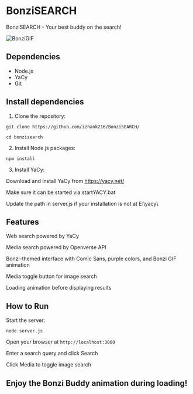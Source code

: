 # BonziSEARCH
BonziSEARCH - Your best buddy on the search!


![BonziGIF](https://media.tenor.com/0R9Lc0Mz_0sAAAAM/bonzi-bonzibuddy.gif)

## Dependencies

- Node.js
- YaCy
- Git
  
## Install dependencies

1. Clone the repository:


`git clone https://github.com/izhank216/BonziSEARCH/`

`cd bonzisearch`

2. Install Node.js packages:

`npm install`


3. Install YaCy:

Download and install YaCy from https://yacy.net/

Make sure it can be started via startYACY.bat

Update the path in server.js if your installation is not at E:\yacy\

## Features

Web search powered by YaCy

Media search powered by Openverse API

Bonzi-themed interface with Comic Sans, purple colors, and Bonzi GIF animation

Media toggle button for image search

Loading animation before displaying results

## How to Run

Start the server:

`node server.js`


Open your browser at `http://localhost:3000`

Enter a search query and click Search

Click Media to toggle image search

Enjoy the Bonzi Buddy animation during loading!
- 

